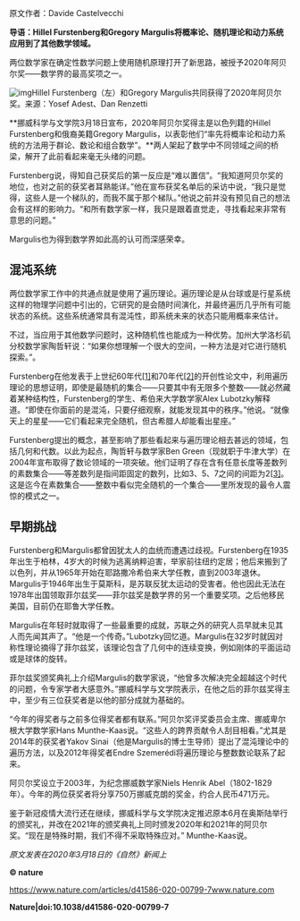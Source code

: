 原文作者：Davide Castelvecchi

**导语：Hillel Furstenberg和Gregory Margulis将概率论、随机理论和动力系统应用到了其他数学领域。**

两位数学家在确定性数学问题上使用随机原理打开了新思路，被授予2020年阿贝尔奖——数学界的最高奖项之一。

![img](https://pic1.zhimg.com/80/v2-f79f7587bc6e70f43b67cb6b101a9f0c_1440w.jpg)Hillel Furstenberg（左）和Gregory Margulis共同获得了2020年阿贝尔奖。来源：Yosef Adest、Dan Renzetti

**挪威科学与文学院3月18日宣布，2020年阿贝尔奖得主是以色列籍的Hillel Furstenberg和俄裔美籍Gregory Margulis，以表彰他们“率先将概率论和动力系统的方法用于群论、数论和组合数学”。**两人架起了数学中不同领域之间的桥梁，解开了此前看起来毫无头绪的问题。

Furstenberg说，得知自己获奖后的第一反应是“难以置信”。“我知道阿贝尔奖的地位，也对之前的获奖者耳熟能详。”他在宣布获奖名单后的采访中说，“我只是觉得，这些人是一个梯队的，而我不属于那个梯队。”他说之前并没有预见自己的想法会有这样的影响力。“和所有数学家一样，我只是跟着直觉走，寻找看起来非常有意思的问题。”

Margulis也为得到数学界如此高的认可而深感荣幸。

## **混沌系统**

两位数学家工作中的共通点就是使用了遍历理论。遍历理论是从台球或是行星系统这样的物理学问题中引出的，它研究的是会随时间演化，并最终遍历几乎所有可能状态的系统。这些系统通常具有混沌性，即系统未来的状态只能用概率来估计。

不过，当应用于其他数学问题时，这种随机性也能成为一种优势。加州大学洛杉矶分校数学家陶哲轩说：“如果你想理解一个很大的空间，一种方法是对它进行随机探索。”。

Furstenberg在他发表于上世纪60年代[[1\]](https://zhuanlan.zhihu.com/p/114395422#ref_1)和70年代[[2\]](https://zhuanlan.zhihu.com/p/114395422#ref_2)的开创性论文中，利用遍历理论的思想证明，即使是最随机的集合——只要其中有无限多个整数——就必然藏着某种结构性，Furstenberg的学生、希伯来大学数学家Alex Lubotzky解释道。“即使在你面前的是混沌，只要仔细观察，就能发现其中的秩序。”他说。“就像天上的星星——它们看起来完全随机，但古希腊人却能看出星座。”

Furstenberg提出的概念，甚至影响了那些看起来与遍历理论相去甚远的领域，包括几何和代数。以此为起点，陶哲轩与数学家Ben Green（现就职于牛津大学）在2004年宣布取得了数论领域的一项突破。他们证明了存在含有任意长度等差数列的素数集合——等差数列是指间距固定的数列，比如3、5、7之间的间距为2[[3\]](https://zhuanlan.zhihu.com/p/114395422#ref_3)。这是迄今在素数集合——整数中看似完全随机的一个集合——里所发现的最令人震惊的模式之一。

## **早期挑战**

Furstenberg和Margulis都曾因犹太人的血统而遭遇过歧视。Furstenberg在1935年出生于柏林，4岁大的时候为逃离纳粹迫害，举家前往纽约定居；他后来搬到了以色列，并从1965年开始在耶路撒冷希伯来大学任教，直到2003年退休。Margulis于1946年出生于莫斯科，是苏联反犹太运动的受害者。他也因此无法在1978年出国领取菲尔兹奖——菲尔兹奖是数学界的另一个重要奖项。之后他移民美国，目前仍在耶鲁大学任教。

Margulis在年轻时就取得了一些最重要的成就，苏联之外的研究人员早就未见其人而先闻其声了。“他是一个传奇。”Lubotzky回忆道。Margulis在32岁时就因对称性理论摘得了菲尔兹奖，该理论包含了几何中的连续变换，例如刚体的平面运动或是球体的旋转。

菲尔兹奖颁奖典礼上介绍Margulis的数学家说，“他曾多次解决完全超越这个时代的问题，令专家学者大感意外。”挪威科学与文学院表示，在他之后的菲尔兹奖得主中，至少有三位获奖者是以他的部分成就为基础的。

“今年的得奖者与之前多位得奖者都有联系。”阿贝尔奖评奖委员会主席、挪威卑尔根大学数学家Hans Munthe-Kaas说。“这些人的跨界贡献令人刮目相看。”尤其是2014年的获奖者Yakov Sinai（他是Margulis的博士生导师）提出了混沌理论中的遍历方法，以及2012年得奖者Endre Szemerédi将遍历理论与整数数论联系了起来。

阿贝尔奖设立于2003年，为纪念挪威数学家Niels Henrik Abel（1802-1829年）。今年的两位获奖者将分享750万挪威克朗的奖金，约合人民币471万元。

鉴于新冠疫情大流行还在继续，挪威科学与文学院决定推迟原本6月在奥斯陆举行的颁奖礼，并改在2021年的颁奖典礼上同时颁发2020年和2021年的阿贝尔奖。“现在是特殊时期，我们不得不采取特殊应对。” Munthe-Kaas说。

*原文发表在2020年3月18日的《自然》新闻上*

**© nature**

https://www.nature.com/articles/d41586-020-00799-7​www.nature.com

**Nature|doi:10.1038/d41586-020-00799-7**